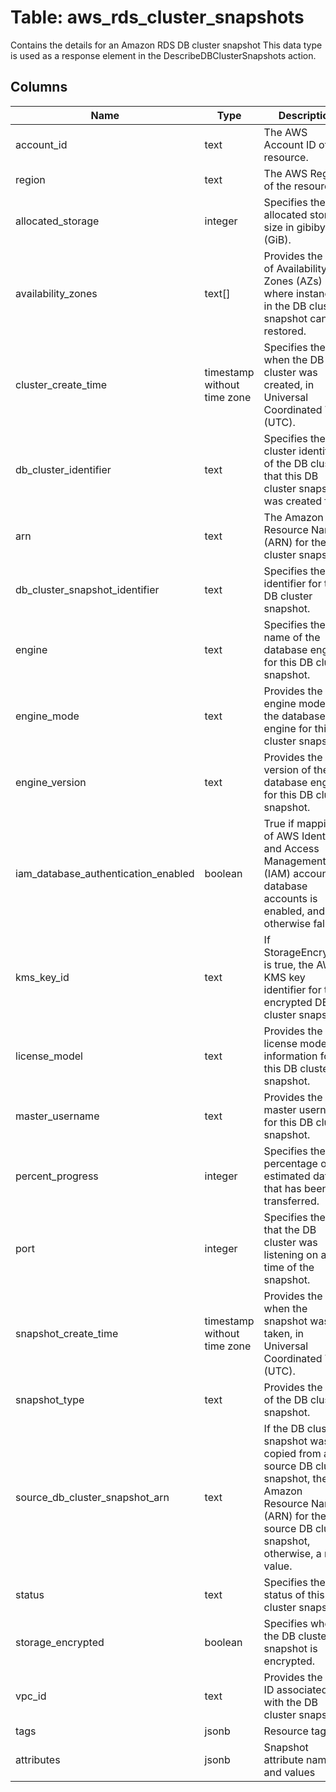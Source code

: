 
# Table: aws_rds_cluster_snapshots
Contains the details for an Amazon RDS DB cluster snapshot This data type is used as a response element in the DescribeDBClusterSnapshots action.
## Columns
| Name        | Type           | Description  |
| ------------- | ------------- | -----  |
|account_id|text|The AWS Account ID of the resource.|
|region|text|The AWS Region of the resource.|
|allocated_storage|integer|Specifies the allocated storage size in gibibytes (GiB).|
|availability_zones|text[]|Provides the list of Availability Zones (AZs) where instances in the DB cluster snapshot can be restored.|
|cluster_create_time|timestamp without time zone|Specifies the time when the DB cluster was created, in Universal Coordinated Time (UTC).|
|db_cluster_identifier|text|Specifies the DB cluster identifier of the DB cluster that this DB cluster snapshot was created from.|
|arn|text|The Amazon Resource Name (ARN) for the DB cluster snapshot.|
|db_cluster_snapshot_identifier|text|Specifies the identifier for the DB cluster snapshot.|
|engine|text|Specifies the name of the database engine for this DB cluster snapshot.|
|engine_mode|text|Provides the engine mode of the database engine for this DB cluster snapshot.|
|engine_version|text|Provides the version of the database engine for this DB cluster snapshot.|
|iam_database_authentication_enabled|boolean|True if mapping of AWS Identity and Access Management (IAM) accounts to database accounts is enabled, and otherwise false.|
|kms_key_id|text|If StorageEncrypted is true, the AWS KMS key identifier for the encrypted DB cluster snapshot|
|license_model|text|Provides the license model information for this DB cluster snapshot.|
|master_username|text|Provides the master username for this DB cluster snapshot.|
|percent_progress|integer|Specifies the percentage of the estimated data that has been transferred.|
|port|integer|Specifies the port that the DB cluster was listening on at the time of the snapshot.|
|snapshot_create_time|timestamp without time zone|Provides the time when the snapshot was taken, in Universal Coordinated Time (UTC).|
|snapshot_type|text|Provides the type of the DB cluster snapshot.|
|source_db_cluster_snapshot_arn|text|If the DB cluster snapshot was copied from a source DB cluster snapshot, the Amazon Resource Name (ARN) for the source DB cluster snapshot, otherwise, a null value.|
|status|text|Specifies the status of this DB cluster snapshot.|
|storage_encrypted|boolean|Specifies whether the DB cluster snapshot is encrypted.|
|vpc_id|text|Provides the VPC ID associated with the DB cluster snapshot.|
|tags|jsonb|Resource tags.|
|attributes|jsonb|Snapshot attribute names and values|
